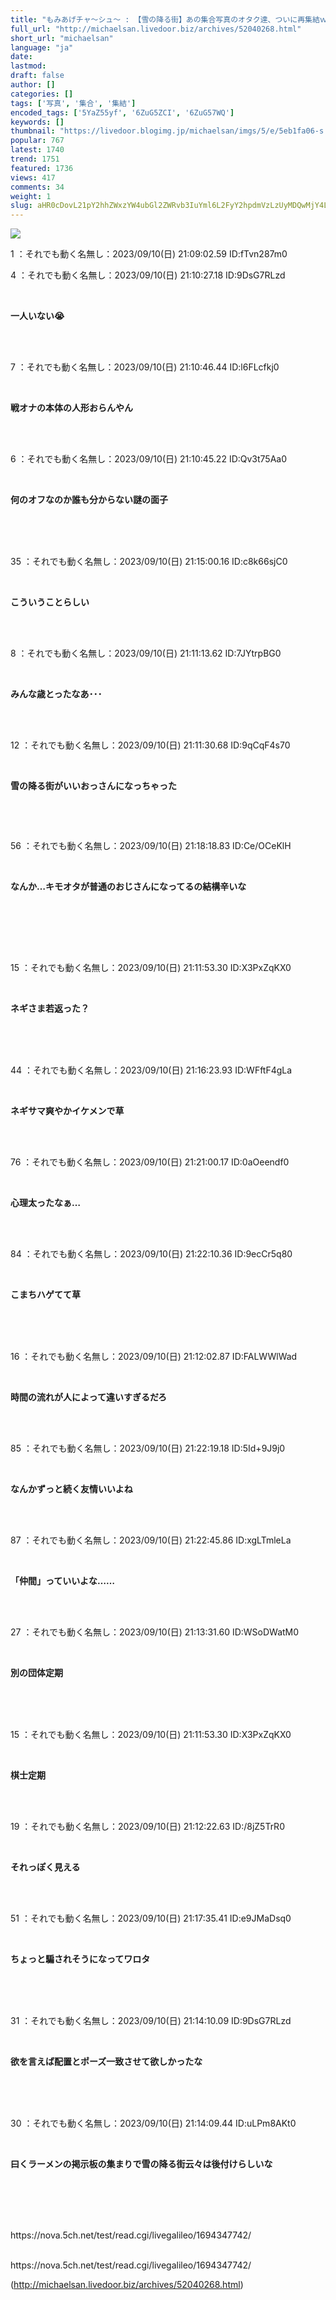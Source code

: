 ```yaml
---
title: "もみあげチャ〜シュ〜 : 【雪の降る街】あの集合写真のオタク達、ついに再集結ｗｗｗｗｗ"
full_url: "http://michaelsan.livedoor.biz/archives/52040268.html"
short_url: "michaelsan"
language: "ja"
date: 
lastmod: 
draft: false
author: []
categories: []
tags: ['写真', '集合', '集結']
encoded_tags: ['5YaZ55yf', '6ZuG5ZCI', '6ZuG57WQ']
keywords: []
thumbnail: "https://livedoor.blogimg.jp/michaelsan/imgs/5/e/5eb1fa06-s.jpg"
popular: 767
latest: 1740
trend: 1751
featured: 1736
views: 417
comments: 34
weight: 1
slug: aHR0cDovL21pY2hhZWxzYW4ubGl2ZWRvb3IuYml6L2FyY2hpdmVzLzUyMDQwMjY4Lmh0bWw=
---
```


![](https://livedoor.blogimg.jp/michaelsan/imgs/5/e/5eb1fa06-s.jpg)

<div><p>1 ：それでも動く名無し：2023/09/10(日) 21:09:02.59 ID:fTvn287m0</p><p>4 ：それでも動く名無し：2023/09/10(日) 21:10:27.18 ID:9DsG7RLzd</p><br><b><p>一人いない😭 </p></b><br><br><p>7 ：それでも動く名無し：2023/09/10(日) 21:10:46.44 ID:l6FLcfkj0</p><br><b><p>戦オナの本体の人形おらんやん <br></p><br></b><br><p>6 ：それでも動く名無し：2023/09/10(日) 21:10:45.22 ID:Qv3t75Aa0</p><br><b><p>何のオフなのか誰も分からない謎の面子 </p></b><br><br><br><p>35 ：それでも動く名無し：2023/09/10(日) 21:15:00.16 ID:c8k66sjC0</p><br><p><b><p>こういうことらしい</p></b></p><br><br><p>8 ：それでも動く名無し：2023/09/10(日) 21:11:13.62 ID:7JYtrpBG0</p><br><b><p>みんな歳とったなあ･･･ </p></b><br><br><p>12 ：それでも動く名無し：2023/09/10(日) 21:11:30.68 ID:9qCqF4s70</p><br><p><b><p>雪の降る街がいいおっさんになっちゃった <br></p></b></p><p><b><p><br></p></b></p><br><p>56 ：それでも動く名無し：2023/09/10(日) 21:18:18.83 ID:Ce/OCeKlH</p><br><b><p><p>なんか…キモオタが普通のおじさんになってるの結構辛いな </p><br></p><br></b><br><br><p>15 ：それでも動く名無し：2023/09/10(日) 21:11:53.30 ID:X3PxZqKX0</p><br><b><p>ネギさま若返った？ </p><br></b><br><br><p>44 ：それでも動く名無し：2023/09/10(日) 21:16:23.93 ID:WFftF4gLa</p><br><b><p>ネギサマ爽やかイケメンで草 </p></b><br><br><p>76 ：それでも動く名無し：2023/09/10(日) 21:21:00.17 ID:0aOeendf0</p><br><b><p>心理太ったなぁ… </p></b><br><br><p>84 ：それでも動く名無し：2023/09/10(日) 21:22:10.36 ID:9ecCr5q80</p><br><b><p>こまちハゲてて草 </p><br></b><br><br><p>16 ：それでも動く名無し：2023/09/10(日) 21:12:02.87 ID:FALWWlWad</p><br><b><p>時間の流れが人によって違いすぎるだろ </p></b><br><br><p>85 ：それでも動く名無し：2023/09/10(日) 21:22:19.18 ID:5Id+9J9j0</p><br><p><b>なんかずっと続く友情いいよね </b><br></p><br><br><p>87 ：それでも動く名無し：2023/09/10(日) 21:22:45.86 ID:xgLTmleLa</p><br><b><p>「仲間」っていいよな…… <br></p><br></b><br><p>27 ：それでも動く名無し：2023/09/10(日) 21:13:31.60 ID:WSoDWatM0</p><br><b><p>別の団体定期 </p></b><br><br><br><p>15 ：それでも動く名無し：2023/09/10(日) 21:11:53.30 ID:X3PxZqKX0</p><br><b><p>棋士定期 </p></b><br><br><p>19 ：それでも動く名無し：2023/09/10(日) 21:12:22.63 ID:/8jZ5TrR0</p><br><b><p>それっぽく見える </p></b><br><br><p>51 ：それでも動く名無し：2023/09/10(日) 21:17:35.41 ID:e9JMaDsq0</p><br><b><p>ちょっと騙されそうになってワロタ </p><br></b><br><br><p>31 ：それでも動く名無し：2023/09/10(日) 21:14:10.09 ID:9DsG7RLzd</p><br><b><p>欲を言えば配置とポーズ一致させて欲しかったな </p><br></b><br><br><p>30 ：それでも動く名無し：2023/09/10(日) 21:14:09.44 ID:uLPm8AKt0</p><br><b><p><p>曰くラーメンの掲示板の集まりで雪の降る街云々は後付けらしいな </p><br></p><br></b><br><br>https://nova.5ch.net/test/read.cgi/livegalileo/1694347742/<br><br clear='all'> <p id='a6850dc6aefc0d5bbff2bea180d92d89'> </p> <p id='a6850dc6aefc0d5bbff2bea180d92d89'> </p> <p class='alistcloud-container-6795'></p> <p>https://nova.5ch.net/test/read.cgi/livegalileo/1694347742/</p></div>

(http://michaelsan.livedoor.biz/archives/52040268.html)
